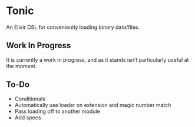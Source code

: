 Tonic
=====

An Elixir DSL for conveniently loading binary data/files.


Work In Progress
----------------

It is currently a work in progress, and as it stands isn't particularly useful at the moment.


To-Do
-----

 * Conditionals
 * Automatically use loader on extension and magic number match
 * Pass loading off to another module
 * Add specs
